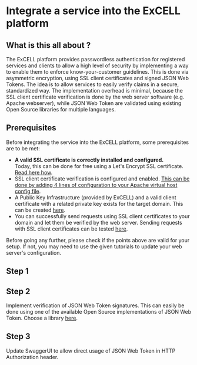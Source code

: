 Integrate a service into the ExCELL platform
============================================
## What is this all about ?
The ExCELL platform provides passwordless authentication for registered services and
 clients to allow a high level of security by implementing a way to enable them to 
 enforce know-your-customer guidelines. This is done via asymmetric
 encryption, using SSL client certificates and signed JSON Web Tokens. The idea is to
 allow services to easily verify claims in a secure, standardized way. The implementation
 overhead is minimal, because the SSL client certificate verification is done by the
 web server software (e.g. Apache webserver), while JSON Web Token are validated using
 existing Open Source libraries for multiple languages.

## Prerequisites

Before integrating the service into the ExCELL platform, some prerequisites are to 
be met:
- **A valid SSL certificate is correctly installed and configured.**  
 Today, this can be done for free using a Let's Encrypt SSL certificate. [Read here how](https://github.com/excell-mobility/example-x509-authentication/blob/master/get-free-ssl-certificate-via-lets-encrypt.md).
- SSL client certificate verification is configured and enabled. [This can be done by
adding 4 lines of configuration to your Apache virtual host config file](https://github.com/excell-mobility/example-x509-authentication/blob/master/upgrade-vhost-for-ssl-client-certificate-verification.md).
- A Public Key Infrastructure (provided by ExCELL) and a valid client certificate
with a related private key exists for the target domain. This can be created [here](https://github.com/excell-mobility/example-x509-authentication/blob/master/create-csr-and-signed-certificate-files.md).
- You can successfully send requests using SSL client certificates to your domain and
let them be verified by the web server. Sending requests with SSL client certificates can
be tested [here](https://github.com/excell-mobility/example-x509-authentication/blob/master/test-request-with-ssl-client-certificate.md).

Before going any further, please check if the points above are valid for your setup. If not, you 
may need to use the given tutorials to update your web server's configuration.

## Step 1

## Step 2
Implement verification of JSON Web Token signatures. This can easily be done using one
of the available Open Source implementations of JSON Web Token. Choose a library [here](https://jwt.io/).

## Step 3
Update SwaggerUI to allow direct usage of JSON Web Token in HTTP Authorization header.